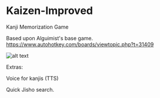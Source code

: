 # Kaizen-Improved
Kanji Memorization Game


Based upon Alguimist's base game.
https://www.autohotkey.com/boards/viewtopic.php?t=31409

![alt text](https://i.postimg.cc/vZgBj8mX/Captura.png)

Extras:

Voice for kanjis (TTS)

Quick Jisho search.
